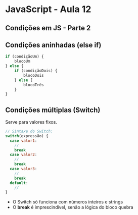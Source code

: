 # JavaScript - Aula 12

## Condições em JS - Parte 2

## Condições aninhadas (else if)

```javascript
if (condiçãoUm) {
    blocoUm
} else {
    if (condiçãoDois) {
        blocoDois
    } else {
        blocoTrês
    }
}
```

## Condições múltiplas (Switch)

Serve para valores fixos.

```javascript
// Sintaxe do Switch:
switch(expressão) {
  case valor1:
    //
    break
  case valor2:
    //
    break
  case valor3:
  	//
    break
  default:
   	//
}
```

* O Switch só funciona com números inteiros e strings
* O **break** é imprescindível, senão a lógica do bloco quebra
